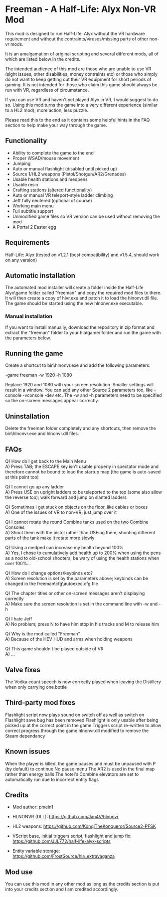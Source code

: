 # Freeman - A Half-Life: Alyx Non-VR Mod

This mod is designed to run Half-Life: Alyx without the VR hardware requirement and without the contraints/viruses/missing parts of other non-vr mods.

It is an amalgamation of original scripting and several different mods, all of which are listed below in the credits.

The intended audience of this mod are those who are unable to use VR (sight issues, other disabilities, money contraints etc) or those who simply do not want to keep getting out their VR equipment for short periods of gaming.  It is not intended for those who claim this game should always be run with VR, regardless of circumstance.

If you can use VR and haven't yet played Alyx in VR, I would suggest to do so.  Using this mod turns the game into a very different experience (similar to a HL2 mod); more action, less puzzle.

Please read this to the end as it contains some helpful hints in the FAQ section to help make your way through the game.

## Functionality

+ Ability to complete the game to the end
+ Proper WSAD/mouse movement
+ Jumping
+ Auto or manual flashlight (disabled until picked up)
+ Source 1/HL2 weapons (Pistol/Shotgun/AR2/Grenades)
+ Usable health stations and medpens
+ Usable resin
+ Crafting stations (altered functionality)
+ Auto or manual VR teleport-style ladder climbing
+ Jeff fully neutered (optional of course)
+ Working main menu
+ Full subtitle support
+ Unmodified game files so VR version can be used without removing the mod
+ A Portal 2 Easter egg

## Requirements

Half-Life: Alyx (tested on v1.2.1 (best compatibility) and v1.5.4, should work on any version)

## Automatic installation

The automated mod installer will create a folder inside the Half-Life Alyx\game folder called "freeman" and copy the required mod files to there.  It will then create a copy of hlvr.exe and patch it to load the hlnonvr.dll file.  The game should be started using the new hlnonvr.exe executable.

### Manual installation

If you want to install manually, download the repository in zip format and extract the "freeman" folder to your hla\game\ folder and run the game with the parameters below.

## Running the game

Create a shortcut to bin\hlnonvr.exe and add the following parameters:

-game freeman -w 1920 -h 1080

Replace 1920 and 1080 with your screen resolution.  Smaller settings will result in a window.  You can add any other Source 2 parameters too, like -console -vconsole -dev etc.  The -w and -h parameters need to be specified so the on-screen messages appear correctly.

## Uninstallation

Delete the freeman folder completely and any shortcuts, then remove the bin\hlnonvr.exe and hlnonvr.dll files.

## FAQs

Q) How do I get back to the Main Menu  
A) Press TAB; the ESCAPE key isn't usable properly in spectator mode and therefore cannot be bound to load the startup map (the game is auto-saved at this point too)

Q) I cannot go up any ladder  
A) Press USE on upright ladders to be teleported to the top (some also allow the reverse too); walk forward and jump on slanted ladders

Q) Sometimes I get stuck on objects on the floor, like cables or boxes  
A) One of the issues of VR to non-VR; just jump over it

Q) I cannot rotate the round Combine tanks used on the two Combine Consoles  
A) Shoot them with the pistol rather than USEing them; shooting different parts of the tank make it rotate more slowly

Q) Using a medped can increase my health beyond 100%  
A) Yes, I chose to cumulatively add health up to 200% when using the pens as a nod to old-school shooters; be wary of using the health stations when over 100%...

Q) How do I change options/keybinds etc?  
A) Screen resolution is set by the parameters above; keybinds can be changed in the freeman\cfg\autoexec.cfg file

Q) The chapter titles or other on-screen messages aren't displaying correctly  
A) Make sure the screen resolution is set in the command line with -w and -h

Q) I hate Jeff  
A) No problem; press N to have him stop in his tracks and M to release him

Q) Why is the mod called "Freeman"  
A) Because of the HEV HUD and arms when holding weapons

Q) This game shouldn't be played outside of VR  
A) ...

## Valve fixes

The Vodka count speech is now correctly played when leaving the Distillery when only carrying one bottle

## Third-party mod fixes

Flashlight script now plays sound on switch off as well as switch on
Flashlight save bug has been removed
Flashlight is only usable after being picked up at the correct point in the game
Triggers script re-written to allow correct progress through the game
hlnonvr.dll modified to remove the Steam dependancy

## Known issues

When the player is killed, the game pauses and must be unpaused with P (by default) to continue
No pause menu
The AR2 is used in the final map rather than energy balls
The hotel's Combine elevators are set to automatically run due to incorrect entity flags

## Credits

+ Mod author: pmein1

+ HLNONVR (DLL): https://github.com/Jan4V/hlnonvr
+ HL2 weapons: https://github.com/KonqiTheKonqueror/Source2-PFSK
+ VScript base, initial triggers script, flashlight and jump fix: https://github.com/JJL772/half-life-alyx-scripts
+ Entity variable storage: https://github.com/FrostSource/hla_extravaganza

## Mod use

You can use this mod in any other mod as long as the credits section is put into your credits section and I am credited accordingly.
